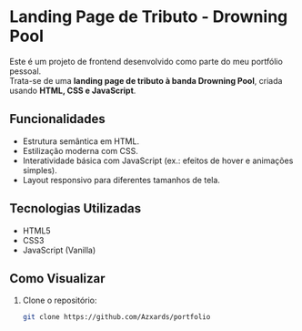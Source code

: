 # Landing Page de Tributo - Drowning Pool

Este é um projeto de frontend desenvolvido como parte do meu portfólio pessoal.  
Trata-se de uma **landing page de tributo à banda Drowning Pool**, criada usando **HTML, CSS e JavaScript**.

## Funcionalidades

- Estrutura semântica em HTML.
- Estilização moderna com CSS.
- Interatividade básica com JavaScript (ex.: efeitos de hover e animações simples).
- Layout responsivo para diferentes tamanhos de tela.

## Tecnologias Utilizadas

- HTML5
- CSS3
- JavaScript (Vanilla)

## Como Visualizar

1. Clone o repositório:
   ```bash
   git clone https://github.com/Azxards/portfolio
